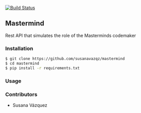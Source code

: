 [![Build Status](https://travis-ci.org/susanavazqz/mastermind.svg?branch=0.1)](https://travis-ci.org/susanavazqz/mastermind)

## Mastermind
Rest API that simulates the role of the Masterminds codemaker


### Installation

```bash
$ git clone https://github.com/susanavazqz/mastermind
$ cd mastermind
$ pip install -r requirements.txt
```

### Usage


### Contributors

* Susana Vázquez




